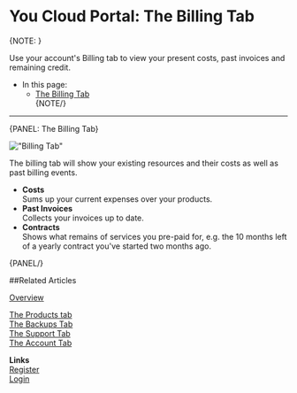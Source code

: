 # You Cloud Portal: The Billing Tab

{NOTE: }

Use your account's Billing tab to view your present costs, past invoices and remaining credit.  

* In this page:  
  * [The Billing Tab](../../cloud/portal/cloud-portal-billing-tab#the-billing-tab)  
{NOTE/}

---

{PANEL: The Billing Tab}

!["Billing Tab"](images\portal-billing-tab.png "Billing Tab")  

The billing tab will show your existing resources and their costs as well as past billing events.

* **Costs**  
  Sums up your current expenses over your products.  
* **Past Invoices**  
  Collects your invoices up to date.  
* **Contracts**  
  Shows what remains of services you pre-paid for, e.g. the 10 months left of a yearly contract you've started two months ago.  

{PANEL/}

##Related Articles

[Overview](../../cloud/cloud-overview)  
  
[The Products tab](../../cloud/portal/cloud-portal-products-tab)  
[The Backups Tab](../../cloud/portal/cloud-portal-backups-tab)  
[The Support Tab](../../cloud/portal/cloud-portal-support-tab)  
[The Account Tab](../../cloud/portal/cloud-portal-account-tab)  
  
**Links**  
[Register]( https://cloud.ravendb.net/user/register)  
[Login]( https://cloud.ravendb.net/user/login)  
